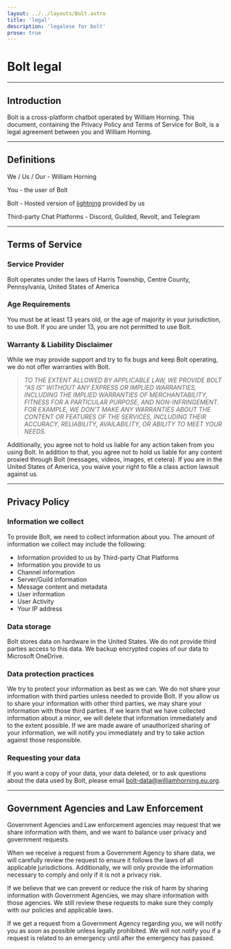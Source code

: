 ```yaml
---
layout: ../../layouts/Bolt.astro
title: 'legal'
description: 'legalese for bolt'
prose: true
---
```


# Bolt legal

---

## Introduction

Bolt is a cross-platform chatbot operated by William Horning. This document,
containing the Privacy Policy and Terms of Service for Bolt, is a legal
agreement between you and William Horning.

---

## Definitions

We / Us / Our - William Horning

You - the user of Bolt

Bolt - Hosted version of [lightning](/lightning) provided by us

Third-party Chat Platforms - Discord, Guilded, Revolt, and Telegram

---

## Terms of Service

### Service Provider

Bolt operates under the laws of Harris Township, Centre County, Pennsylvania,
United States of America

### Age Requirements

You must be at least 13 years old, or the age of majority in your jurisdiction,
to use Bolt. If you are under 13, you are not permitted to use Bolt.

### Warranty & Liability Disclaimer

While we may provide support and try to fix bugs and keep Bolt operating, we do
not offer warranties with Bolt.

> _TO THE EXTENT ALLOWED BY APPLICABLE LAW, WE PROVIDE BOLT “AS IS” WITHOUT ANY
> EXPRESS OR IMPLIED WARRANTIES, INCLUDING THE IMPLIED WARRANTIES OF
> MERCHANTABILITY, FITNESS FOR A PARTICULAR PURPOSE, AND NON-INFRINGEMENT. FOR
> EXAMPLE, WE DON'T MAKE ANY WARRANTIES ABOUT THE CONTENT OR FEATURES OF THE
> SERVICES, INCLUDING THEIR ACCURACY, RELIABILITY, AVAILABILITY, OR ABILITY TO
> MEET YOUR NEEDS._

Additionally, you agree not to hold us liable for any action taken from you
using Bolt. In addition to that, you agree not to hold us liable for any content
proxied through Bolt (messages, videos, images, et cetera). If you are in the
United States of America, you waive your right to file a class action lawsuit
against us.

---

## Privacy Policy

### Information we collect

To provide Bolt, we need to collect information about you. The amount of
information we collect may include the following:

- Information provided to us by Third-party Chat Platforms
- Information you provide to us
- Channel information
- Server/Guild information
- Message content and metadata
- User information
- User Activity
- Your IP address

### Data storage

Bolt stores data on hardware in the United States. We do not provide third
parties access to this data. We backup encrypted copies of our data to Microsoft
OneDrive.

### Data protection practices

We try to protect your information as best as we can. We do not share your
information with third parties unless needed to provide Bolt. If you allow us to
share your information with other third parties, we may share your information
with those third parties. If we learn that we have collected information about a
minor, we will delete that information immediately and to the extent possible.
If we are made aware of unauthorized sharing of your information, we will notify
you immediately and try to take action against those responsible.

### Requesting your data

If you want a copy of your data, your data deleted, or to ask questions about
the data used by Bolt, please email
[bolt-data@williamhorning.eu.org](bolt-data@williamhorning.eu.org).

---

## Government Agencies and Law Enforcement

Government Agencies and Law enforcement agencies may request that we share
information with them, and we want to balance user privacy and government
requests.

When we receive a request from a Government Agency to share data, we will
carefully review the request to ensure it follows the laws of all applicable
jurisdictions. Additionally, we will only provide the information necessary to
comply and only if it is not a privacy risk.

If we believe that we can prevent or reduce the risk of harm by sharing
information with Government Agencies, we may share information with those
agencies. We still review these requests to make sure they comply with our
policies and applicable laws.

If we get a request from a Government Agency regarding you, we will notify you
as soon as possible unless legally prohibited. We will not notify you if a
request is related to an emergency until after the emergency has passed.

